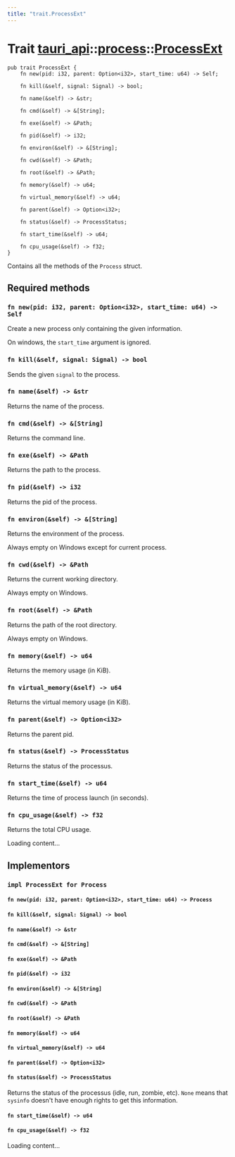 ```yaml
---
title: "trait.ProcessExt"
---
```


# Trait [tauri_api](/docs/api/rust/tauri_api/../index.html)::​[process](/docs/api/rust/tauri_api/index.html)::​[ProcessExt](/docs/api/rust/tauri_api/)

    pub trait ProcessExt {
        fn new(pid: i32, parent: Option<i32>, start_time: u64) -> Self;

        fn kill(&self, signal: Signal) -> bool;

        fn name(&self) -> &str;

        fn cmd(&self) -> &[String];

        fn exe(&self) -> &Path;

        fn pid(&self) -> i32;

        fn environ(&self) -> &[String];

        fn cwd(&self) -> &Path;

        fn root(&self) -> &Path;

        fn memory(&self) -> u64;

        fn virtual_memory(&self) -> u64;

        fn parent(&self) -> Option<i32>;

        fn status(&self) -> ProcessStatus;

        fn start_time(&self) -> u64;

        fn cpu_usage(&self) -> f32;
    }

Contains all the methods of the `Process` struct.

## Required methods

### `fn new(pid: i32, parent: Option<i32>, start_time: u64) -> Self`

Create a new process only containing the given information.

On windows, the `start_time` argument is ignored.

### `fn kill(&self, signal: Signal) -> bool`

Sends the given `signal` to the process.

### `fn name(&self) -> &str`

Returns the name of the process.

### `fn cmd(&self) -> &[String]`

Returns the command line.

### `fn exe(&self) -> &Path`

Returns the path to the process.

### `fn pid(&self) -> i32`

Returns the pid of the process.

### `fn environ(&self) -> &[String]`

Returns the environment of the process.

Always empty on Windows except for current process.

### `fn cwd(&self) -> &Path`

Returns the current working directory.

Always empty on Windows.

### `fn root(&self) -> &Path`

Returns the path of the root directory.

Always empty on Windows.

### `fn memory(&self) -> u64`

Returns the memory usage (in KiB).

### `fn virtual_memory(&self) -> u64`

Returns the virtual memory usage (in KiB).

### `fn parent(&self) -> Option<i32>`

Returns the parent pid.

### `fn status(&self) -> ProcessStatus`

Returns the status of the processus.

### `fn start_time(&self) -> u64`

Returns the time of process launch (in seconds).

### `fn cpu_usage(&self) -> f32`

Returns the total CPU usage.

Loading content...

## Implementors

### `impl ProcessExt for Process`

#### `fn new(pid: i32, parent: Option<i32>, start_time: u64) -> Process`

#### `fn kill(&self, signal: Signal) -> bool`

#### `fn name(&self) -> &str`

#### `fn cmd(&self) -> &[String]`

#### `fn exe(&self) -> &Path`

#### `fn pid(&self) -> i32`

#### `fn environ(&self) -> &[String]`

#### `fn cwd(&self) -> &Path`

#### `fn root(&self) -> &Path`

#### `fn memory(&self) -> u64`

#### `fn virtual_memory(&self) -> u64`

#### `fn parent(&self) -> Option<i32>`

#### `fn status(&self) -> ProcessStatus`

Returns the status of the processus (idle, run, zombie, etc). `None` means that `sysinfo` doesn't have enough rights to get this information.

#### `fn start_time(&self) -> u64`

#### `fn cpu_usage(&self) -> f32`

Loading content...

      